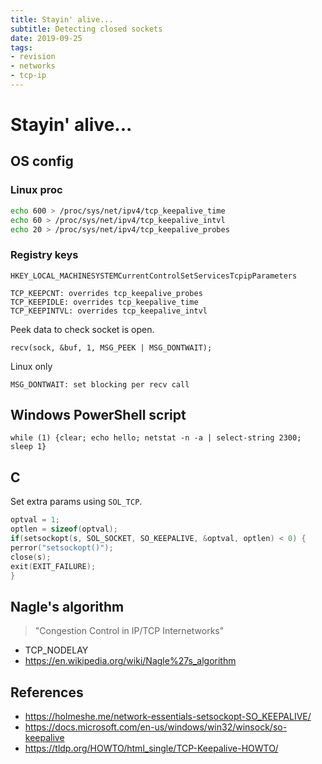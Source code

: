 ```yaml
---
title: Stayin' alive...
subtitle: Detecting closed sockets
date: 2019-09-25
tags:
- revision
- networks
- tcp-ip
---
```


# Stayin' alive...

## OS config
### Linux proc
```bash
echo 600 > /proc/sys/net/ipv4/tcp_keepalive_time
echo 60 > /proc/sys/net/ipv4/tcp_keepalive_intvl
echo 20 > /proc/sys/net/ipv4/tcp_keepalive_probes
```

### Registry keys
`HKEY_LOCAL_MACHINESYSTEMCurrentControlSetServicesTcpipParameters`

```
TCP_KEEPCNT: overrides tcp_keepalive_probes
TCP_KEEPIDLE: overrides tcp_keepalive_time
TCP_KEEPINTVL: overrides tcp_keepalive_intvl
```

Peek data to check socket is open.
```
recv(sock, &buf, 1, MSG_PEEK | MSG_DONTWAIT);
```

Linux only
```
MSG_DONTWAIT: set blocking per recv call
```

## Windows PowerShell script
```
while (1) {clear; echo hello; netstat -n -a | select-string 2300; sleep 1}
```

## C
Set extra params using `SOL_TCP`.

```c
optval = 1;
optlen = sizeof(optval);
if(setsockopt(s, SOL_SOCKET, SO_KEEPALIVE, &optval, optlen) < 0) {
perror("setsockopt()");
close(s);
exit(EXIT_FAILURE);
}
```

## Nagle's algorithm
> "Congestion Control in IP/TCP Internetworks"

- TCP_NODELAY
- https://en.wikipedia.org/wiki/Nagle%27s_algorithm

## References
- https://holmeshe.me/network-essentials-setsockopt-SO_KEEPALIVE/
- https://docs.microsoft.com/en-us/windows/win32/winsock/so-keepalive
- https://tldp.org/HOWTO/html_single/TCP-Keepalive-HOWTO/

